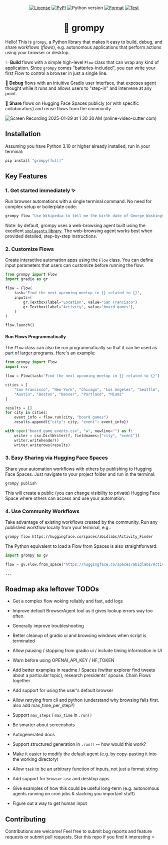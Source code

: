 <p align="center">
    <a href="https://github.com/abidlabs/grompy/blob/main/LICENSE"><img alt="License" src="https://img.shields.io/github/license/abidlabs/grompy.svg?color=blue"></a>
    <a href="https://pypi.org/project/grompy/"><img alt="PyPI" src="https://img.shields.io/pypi/v/grompy"></a>
    <img alt="Python version" src="https://img.shields.io/badge/python-3.10+-important">
    <a href="https://github.com/abidlabs/grompy/actions/workflows/format.yml"><img alt="Format" src="https://github.com/abidlabs/grompy/actions/workflows/format.yml/badge.svg"></a>
    <a href="https://github.com/abidlabs/grompy/actions/workflows/test.yml"><img alt="Test" src="https://github.com/abidlabs/grompy/actions/workflows/test.yml/badge.svg"></a>
</p>


<h1 align="center">🕺 grompy</h1>

Hello! This is `grompy`, a Python library that makes it easy to build, debug, and share workflows (_flows_), e.g. autonomous applications that perform actions using your browser or desktop.

✨ **Build** flows with a simple high-level `Flow` class that can wrap any kind of application. Since `grompy` comes "batteries-included", you can write your first Flow to control a browser in just a single line.

🔎 **Debug** flows with an intuitive Gradio user interface, that exposes agent thought while it runs and allows users to "step-in" and intervene at any point.

🤗 **Share** flows on Hugging Face Spaces publicly (or with specific collaborators) and reuse flows from the community


![Screen Recording 2025-01-29 at 1 30 30 AM (online-video-cutter com)](https://github.com/user-attachments/assets/6cb171cd-9a8a-41e2-927c-badf694595d4)

 
## Installation

Assuming you have Python 3.10 or higher already installed, run in your terminal:

```bash
pip install "grompy[full]"
```

## Key Features

### 1. Get started immediately ✨

Run browser automations with a single terminal command. No need for complex setup or boilerplate code:

```bash
grompy flow "Use Wikipedia to tell me the birth date of George Washington. Return the final answer in this format: MM-DD-YYYY."
```

Note: by default, grompy uses a web-browsing agent built using the excellent [`smolagents` library](https://github.com/huggingface/smolagents). The web-browsing agent works best when provided detailed, step-by-step instructions.

### 2. Customize Flows

Create interactive automation apps using the `Flow` class. You can define input parameters that users can customize before running the flow:

```python
from grompy import Flow
import gradio as gr

flow = Flow(
    task="Find the next upcoming meetup in {} related to {}",
    inputs=[
        gr.Textbox(label="Location", value="San Francisco")
        gr.Textbox(label="Activity", value="board games"),
    ]
)

flow.launch()
```

#### Run Flows Programmatically

The `Flow` class can also be run programmatically so that it can be used as part of larger programs. Here's an example:

```python
from grompy import Flow
import csv

flow = Flow(task="Find the next upcoming meetup in {} related to {}")

cities = [
    "San Francisco", "New York", "Chicago", "Los Angeles", "Seattle",
    "Austin", "Boston", "Denver", "Portland", "Miami"
]

results = []
for city in cities:
    event_info = flow.run(city, "board games")
    results.append({"city": city, "event": event_info})

with open("board_game_events.csv", "w", newline="") as f:
    writer = csv.DictWriter(f, fieldnames=["city", "event"])
    writer.writeheader()
    writer.writerows(results)
```

### 3. Easy Sharing via Hugging Face Spaces

Share your automation workflows with others by publishing to Hugging Face Spaces. Just navigate to your project folder and run in the terminal:

```bash
grompy publish
```

This will create a public (you can change visibility to private) Hugging Face Space where others can access and use your automation.

### 4. Use Community Workflows

Take advantage of existing workflows created by the community. Run any published workflow locally from your terminal, e.g.:

```bash
grompy flow https://huggingface.co/spaces/abidlabs/Activity_Finder
```

The Python equivalent to load a Flow from Spaces is also straightforward:

```python
import grompy as gv

flow = gv.Flow.from_space("https://huggingface.co/spaces/abidlabs/Activity_Finder")

...
```

## Roadmap aka leftover TODOs

* Get a complex flow woking reliably and fast, add logs
* Improve default BrowserAgent tool as it gives lookup errors way too often.
* Generally improve troubleshooting
* Better cleanup of gradio ui and browsing windows when script is terminated
* Allow pausing / stopping from gradio ui / include timing information in UI
* Warn before using OPENAI_API_KEY / HF_TOKEN
* Add better examples in readme / Spaces (twitter explorer find tweets about a particular topic), research presidents' spouse. Chain Flows together
* Add support for using the user's default browser 

* Allow retrying from cli and python (understand why browsing fails first. also add max_time_per_step?)
* Support `max_steps` / `max_time` in `.run()`
* Be smarter about screenshots
* Autogenerated docs

* Support structured generation in `.run()` -- how would this work?
* Make it easier to modify the default agent (e.g. by copy-pasting it into the working directory)
* Allow `task` to be an arbitrary function of inputs, not just a format string
* Add support for `browser-use` and desktop apps
* Give examples of how this could be useful long-term (e.g. autonomous agents running on cron jobs & slacking you important stuff)
* Figure out a way to get human input

## Contributing

Contributions are welcome! Feel free to submit bug reports and feature requests or submit pull requests. Star this repo if you find it interesting ⭐

